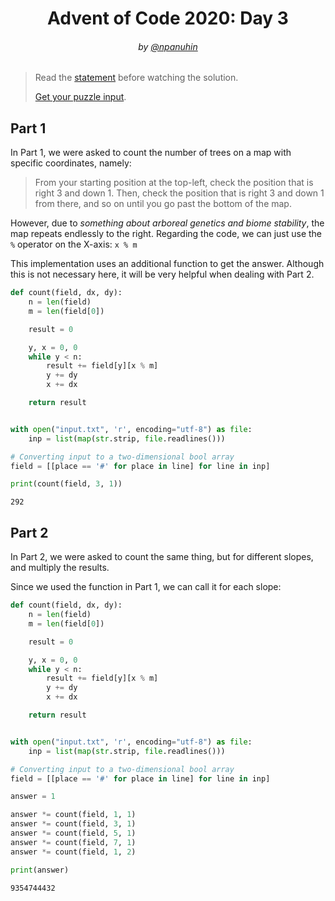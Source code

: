 <h1 align="center">Advent of Code 2020: Day 3</h1>
<h6 align="center">by <a href="https://github.com/npanuhin">@npanuhin</a></h6>

> Read the [statement](https://adventofcode.com/2020/day/3 "Visit adventofcode.com/2020/day/3") before watching the solution.
>
> [Get your puzzle input](https://adventofcode.com/2020/day/3/input "Open adventofcode.com/2020/day/3/input").


## Part 1

In Part 1, we were asked to count the number of trees on a map with specific coordinates, namely:

> From your starting position at the top-left, check the position that is right 3 and down 1. Then, check the position that is right 3 and down 1 from there, and so on until you go past the bottom of the map.

However, due to *something about arboreal genetics and biome stability*, the map repeats endlessly to the right. Regarding the code, we can just use the `%` operator on the X-axis: `x % m`

This implementation uses an additional function to get the answer. Although this is not necessary here, it will be very helpful when dealing with Part 2.

```python
def count(field, dx, dy):
    n = len(field)
    m = len(field[0])

    result = 0

    y, x = 0, 0
    while y < n:
        result += field[y][x % m]
        y += dy
        x += dx

    return result


with open("input.txt", 'r', encoding="utf-8") as file:
    inp = list(map(str.strip, file.readlines()))

# Converting input to a two-dimensional bool array
field = [[place == '#' for place in line] for line in inp]

print(count(field, 3, 1))
```
```
292
```

## Part 2

In Part 2, we were asked to count the same thing, but for different slopes, and multiply the results.

Since we used the function in Part 1, we can call it for each slope:

```python
def count(field, dx, dy):
    n = len(field)
    m = len(field[0])

    result = 0

    y, x = 0, 0
    while y < n:
        result += field[y][x % m]
        y += dy
        x += dx

    return result


with open("input.txt", 'r', encoding="utf-8") as file:
    inp = list(map(str.strip, file.readlines()))

# Converting input to a two-dimensional bool array
field = [[place == '#' for place in line] for line in inp]

answer = 1

answer *= count(field, 1, 1)
answer *= count(field, 3, 1)
answer *= count(field, 5, 1)
answer *= count(field, 7, 1)
answer *= count(field, 1, 2)

print(answer)
```
```
9354744432
```
